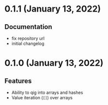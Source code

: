 # 0.1.1 (January 13, 2022)

## Documentation

- fix repository url
- initial changelog

# 0.1.0 (January 13, 2022)

## Features

- Ability to qig into arrays and hashes
- Value iteration (`[]`) over arrays
